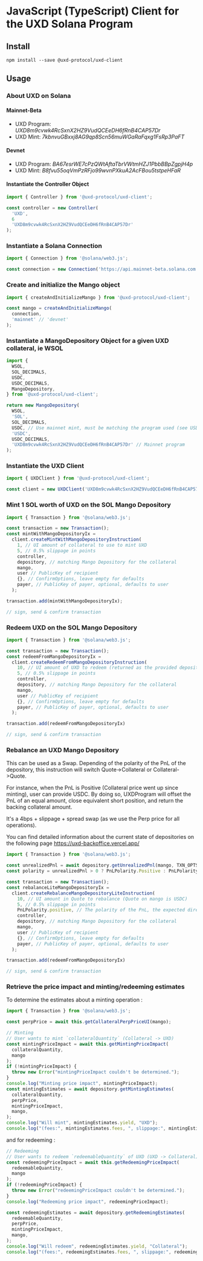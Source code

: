 # JavaScript (TypeScript) Client for the UXD Solana Program

## Install

```
npm install --save @uxd-protocol/uxd-client
```

## Usage

### About UXD on Solana

#### Mainnet-Beta

- UXD Program: _UXD8m9cvwk4RcSxnX2HZ9VudQCEeDH6fRnB4CAP57Dr_
- UXD Mint: _7kbnvuGBxxj8AG9qp8Scn56muWGaRaFqxg1FsRp3PaFT_

#### Devnet

- UXD Program: _BA67esrWE7cPzQWtAftaTbrVWtmHZJ1PbbBBpZgpjH4p_
- UXD Mint: _B8fvu55oqVmPzRFjo99wvnPXkuA2AcFBou5tstpeHFaR_

#### Instantiate the Controller Object

```javascript
import { Controller } from '@uxd-protocol/uxd-client';

const controller = new Controller(
  'UXD',
  6
  'UXD8m9cvwk4RcSxnX2HZ9VudQCEeDH6fRnB4CAP57Dr'
);
```

### Instantiate a Solana Connection

```javascript
import { Connection } from '@solana/web3.js';

const connection = new Connection('https://api.mainnet-beta.solana.com');
```

### Create and initialize the Mango object

```javascript
import { createAndInitializeMango } from '@uxd-protocol/uxd-client';

const mango = createAndInitializeMango(
  connection,
  'mainnet' // 'devnet'
);
```

### Instantiate a MangoDepository Object for a given UXD collateral, ie WSOL

```javascript
import {
  WSOL,
  SOL_DECIMALS,
  USDC,
  USDC_DECIMALS,
  MangoDepository,
} from '@uxd-protocol/uxd-client';

return new MangoDepository(
  WSOL, 
  'SOL',
  SOL_DECIMALS,
  USDC, // Use mainnet mint, must be matching the program used (see USDC_DEVNET)
  'USDC',
  USDC_DECIMALS, 
  'UXD8m9cvwk4RcSxnX2HZ9VudQCEeDH6fRnB4CAP57Dr' // Mainnet program
);
```

### Instantiate the UXD Client

```javascript
import { UXDClient } from '@uxd-protocol/uxd-client';

const client = new UXDClient('UXD8m9cvwk4RcSxnX2HZ9VudQCEeDH6fRnB4CAP57Dr');
```

### Mint 1 SOL worth of UXD on the SOL Mango Depository

```javascript
import { Transaction } from '@solana/web3.js';

const transaction = new Transaction();
const mintWithMangoDepositoryIx =
  client.createMintWithMangoDepositoryInstruction(
    1, // UI amount of collateral to use to mint UXD
    5, // 0.5% slippage in points
    controller,
    depository, // matching Mango Depository for the collateral
    mango,
    user // PublicKey of recipient
    {}, // ConfirmOptions, leave empty for defaults
    payer, // PublicKey of payer, optional, defaults to user
  );

transaction.add(mintWithMangoDepositoryIx);

// sign, send & confirm transaction
```

### Redeem UXD on the SOL Mango Depository

```javascript
import { Transaction } from '@solana/web3.js';

const transaction = new Transaction();
const redeemFromMangoDepositoryIx =
  client.createRedeemFromMangoDepositoryInstruction(
    10, // UI amount of UXD to redeem (returned as the provided depository Collateral, here SOL))
    5, // 0.5% slippage in points
    controller,
    depository, // matching Mango Depository for the collateral
    mango,
    user // PublicKey of recipient
    {}, // ConfirmOptions, leave empty for defaults
    payer, // PublicKey of payer, optional, defaults to user
  );

transaction.add(redeemFromMangoDepositoryIx)

// sign, send & confirm transaction
```

### Rebalance an UXD Mango Depository

This can be used as a Swap. Depending of the polarity of the PnL of the depository, this instruction
will switch Quote->Collateral or Collateral->Quote.

For instance, when the PnL is Positive (Collateral price went up since minting), user can provide USDC.
By doing so, UXDProgram will offset the PnL of an equal amount, close equivalent short position, and return the backing collateral amount.

It's a 4bps + slippage + spread swap (as we use the Perp price for all operations).

You can find detailed information about the current state of depositories on the following page
<https://uxd-backoffice.vercel.app/>

```javascript
import { Transaction } from '@solana/web3.js';

const unrealizedPnl = await depository.getUnrealizedPnl(mango, TXN_OPTS);
const polarity = unrealizedPnl > 0 ? PnLPolarity.Positive : PnLPolarity.Negative;

const transaction = new Transaction();
const rebalanceLiteMangoDepositoryIx =
  client.createRebalanceMangoDepositoryLiteInstruction(
    10, // UI amount in Quote to rebalance (Quote on mango is USDC)
    5, // 0.5% slippage in points
    PnLPolarity.positive, // The polarity of the PnL, the expected direction of the swap (can be enforce program side but here to be explicit)
    controller,
    depository, // matching Mango Depository for the collateral
    mango,
    user // PublicKey of recipient
    {}, // ConfirmOptions, leave empty for defaults
    payer, // PublicKey of payer, optional, defaults to user
  );

transaction.add(redeemFromMangoDepositoryIx)

// sign, send & confirm transaction
```

### Retrieve the price impact and minting/redeeming estimates

To determine the estimates about a minting operation :

```javascript
import { Transaction } from '@solana/web3.js';

const perpPrice = await this.getCollateralPerpPriceUI(mango);

// Minting
// User wants to mint `collateralQuantity` (Collateral -> UXD)
const mintingPriceImpact = await this.getMintingPriceImpact(
  collateralQuantity,
  mango
);
if (!mintingPriceImpact) {
  throw new Error("mintingPriceImpact couldn't be determined.");
}
console.log("Minting price impact", mintingPriceImpact);
const mintingEstimates = await depository.getMintingEstimates(
  collateralQuantity,
  perpPrice,
  mintingPriceImpact,
  mango,
);
console.log("Will mint", mintingEstimates.yield, "UXD");
console.log("(fees:", mintingEstimates.fees, ", slippage:", mintingEstimates.slippage, ")");
```

and for redeeming :

```javascript
// Redeeming
// User wants to redeem `redeemableQuantity` of UXD (UXD -> Collateral)
const redeemingPriceImpact = await this.getRedeemingPriceImpact(
  redeemableQuantity,
  mango
);
if (!redeemingPriceImpact) {
  throw new Error("redeemingPriceImpact couldn't be determined.");
}
console.log("Redeeming price impact", redeemingPriceImpact);

const redeemingEstimates = await depository.getRedeemingEstimates(
  redeemableQuantity,
  perpPrice,
  mintingPriceImpact,
  mango,
);
console.log("Will redeem", redeemingEstimates.yield, "Collateral");
console.log("(fees:", redeemingEstimates.fees, ", slippage:", redeemingEstimates.slippage, ")");

```
